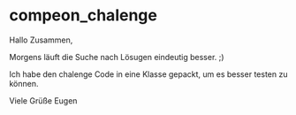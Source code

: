 # compeon_chalenge

Hallo Zusammen,

Morgens läuft die Suche nach Lösugen eindeutig besser. ;)

Ich habe den chalenge Code in eine Klasse gepackt, um es besser testen zu können.

Viele Grüße
Eugen 
